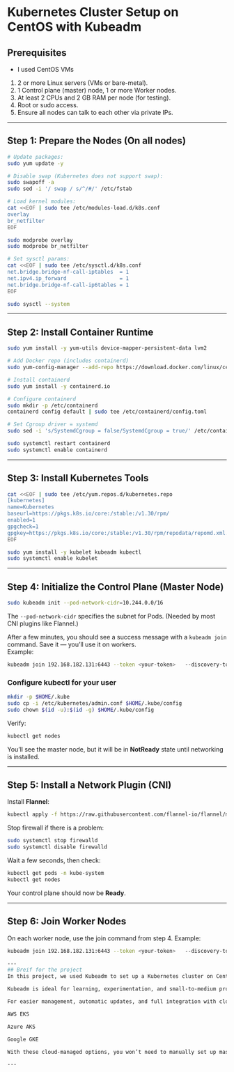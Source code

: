 #  Kubernetes Cluster Setup on CentOS with Kubeadm

## Prerequisites
* I used CentOS VMs
1. 2 or more Linux servers (VMs or bare-metal).
2. 1 Control plane (master) node, 1 or more Worker nodes.
3. At least 2 CPUs and 2 GB RAM per node (for testing).
4. Root or sudo access.
5. Ensure all nodes can talk to each other via private IPs.

---

##  Step 1: Prepare the Nodes (On all nodes)
```bash
# Update packages:
sudo yum update -y

# Disable swap (Kubernetes does not support swap):
sudo swapoff -a
sudo sed -i '/ swap / s/^/#/' /etc/fstab

# Load kernel modules:
cat <<EOF | sudo tee /etc/modules-load.d/k8s.conf
overlay
br_netfilter
EOF

sudo modprobe overlay
sudo modprobe br_netfilter

# Set sysctl params:
cat <<EOF | sudo tee /etc/sysctl.d/k8s.conf
net.bridge.bridge-nf-call-iptables  = 1
net.ipv4.ip_forward                 = 1
net.bridge.bridge-nf-call-ip6tables = 1
EOF

sudo sysctl --system
```

---

##  Step 2: Install Container Runtime
```bash
sudo yum install -y yum-utils device-mapper-persistent-data lvm2

# Add Docker repo (includes containerd)
sudo yum-config-manager --add-repo https://download.docker.com/linux/centos/docker-ce.repo

# Install containerd
sudo yum install -y containerd.io

# Configure containerd
sudo mkdir -p /etc/containerd
containerd config default | sudo tee /etc/containerd/config.toml

# Set Cgroup driver = systemd
sudo sed -i 's/SystemdCgroup = false/SystemdCgroup = true/' /etc/containerd/config.toml

sudo systemctl restart containerd
sudo systemctl enable containerd
```

---

##  Step 3: Install Kubernetes Tools
```bash
cat <<EOF | sudo tee /etc/yum.repos.d/kubernetes.repo
[kubernetes]
name=Kubernetes
baseurl=https://pkgs.k8s.io/core:/stable:/v1.30/rpm/
enabled=1
gpgcheck=1
gpgkey=https://pkgs.k8s.io/core:/stable:/v1.30/rpm/repodata/repomd.xml.key
EOF

sudo yum install -y kubelet kubeadm kubectl
sudo systemctl enable kubelet
```

---

##  Step 4: Initialize the Control Plane (Master Node)
```bash
sudo kubeadm init --pod-network-cidr=10.244.0.0/16
```

The `--pod-network-cidr` specifies the subnet for Pods. (Needed by most CNI plugins like Flannel.)

After a few minutes, you should see a success message with a `kubeadm join` command. Save it — you’ll use it on workers.  
Example:
```bash
kubeadm join 192.168.182.131:6443 --token <your-token>   --discovery-token-ca-cert-hash sha256:<your-hash>
```

### Configure kubectl for your user
```bash
mkdir -p $HOME/.kube
sudo cp -i /etc/kubernetes/admin.conf $HOME/.kube/config
sudo chown $(id -u):$(id -g) $HOME/.kube/config
```

Verify:
```bash
kubectl get nodes
```
You’ll see the master node, but it will be in **NotReady** state until networking is installed.

---

##  Step 5: Install a Network Plugin (CNI)
Install **Flannel**:
```bash
kubectl apply -f https://raw.githubusercontent.com/flannel-io/flannel/master/Documentation/kube-flannel.yml
```

Stop firewall if there is a problem:
```bash
sudo systemctl stop firewalld
sudo systemctl disable firewalld
```

Wait a few seconds, then check:
```bash
kubectl get pods -n kube-system
kubectl get nodes
```

Your control plane should now be **Ready**.

---

##  Step 6: Join Worker Nodes
On each worker node, use the join command from step 4. Example:
```bash
kubeadm join 192.168.182.131:6443 --token <your-token>   --discovery-token-ca-cert-hash sha256:<your-hash>

---
## Breif for the project
In this project, we used Kubeadm to set up a Kubernetes cluster on CentOS from scratch, giving hands-on experience with node management, networking, and deploying applications.

Kubeadm is ideal for learning, experimentation, and small-to-medium projects.

For easier management, automatic updates, and full integration with cloud services, you can use Managed Kubernetes solutions such as:

AWS EKS

Azure AKS

Google GKE

With these cloud-managed options, you won’t need to manually set up master or worker nodes and can focus on deploying applications and managing resources.

---
